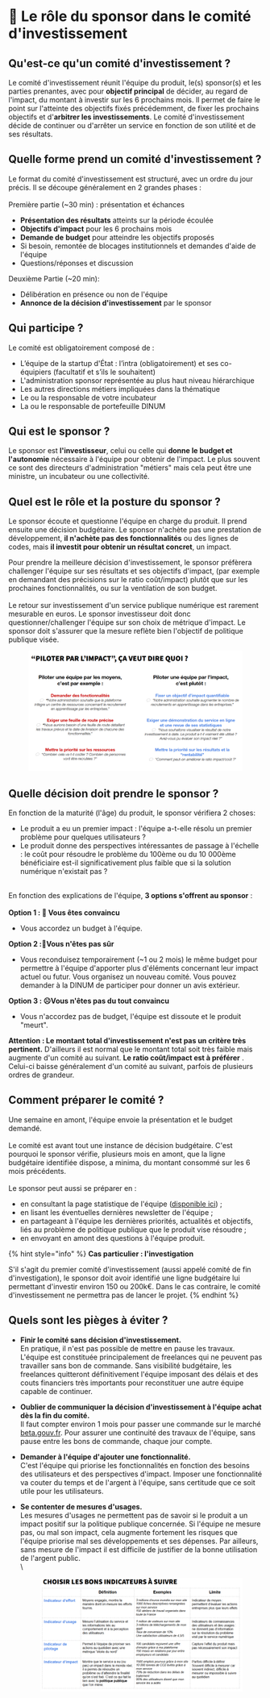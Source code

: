 # 🏦 Le rôle du sponsor dans le comité d'investissement

## Qu'est-ce qu'un comité d'investissement ?

Le comité d'investissement réunit l'équipe du produit, le(s) sponsor(s) et les parties prenantes, avec pour **objectif principal** de décider, au regard de l'impact, du montant à investir sur les 6 prochains mois. Il permet de faire le point sur l'atteinte des objectifs fixés précédemment, de fixer les prochains objectifs et d'**arbitrer les investissements**. Le comité d'investissement décide de continuer ou d'arrêter un service en fonction de son utilité et de ses résultats.

## Quelle forme prend un comité d'investissement ?

Le format du comité d'investissement est structuré, avec un ordre du jour précis. Il se découpe généralement en 2 grandes phases :\
\
Première partie (\~30 min) : présentation et échances

* **Présentation des résultats** atteints sur la période écoulée
* **Objectifs d'impact** pour les 6 prochains mois
* **Demande de** **budget** pour atteindre les objectifs proposés
* Si besoin, remontée de blocages institutionnels et demandes d'aide de l'équipe
* Questions/réponses et discussion

Deuxième Partie (\~20 min):

* Délibération en présence ou non de l'équipe
* **Annonce de la décision d'investissement** par le sponsor

## Qui participe ?

Le comité est obligatoirement composé de :

* L’équipe de la startup d'État : l’intra (obligatoirement) et ses co-équipiers (facultatif et s’ils le souhaitent)
* L'administration sponsor représentée au plus haut niveau hiérarchique
* Les autres directions métiers impliquées dans la thématique
* Le ou la responsable de votre incubateur
* La ou le responsable de portefeuille DINUM

## Qui est le sponsor ?

Le sponsor est **l'investisseur**, celui ou celle qui **donne le budget et l'autonomie** nécessaire à l'équipe pour obtenir de l'impact. Le plus souvent ce sont des directeurs d'administration "métiers" mais cela peut être une ministre, un incubateur ou une collectivité.

## Quel est le rôle et la posture du sponsor ?

Le sponsor écoute et questionne l'équipe en charge du produit. Il prend ensuite une décision budgétaire. Le sponsor n'achète pas une prestation de développement, **il n'achète pas des fonctionnalités** ou des lignes de codes, mais **il investit pour obtenir un résultat concret**, un impact.

Pour prendre la meilleure décision d'investissement, le sponsor préfèrera challenger l'équipe sur ses résultats et ses objectifs d'impact, (par exemple en demandant des précisions sur le ratio coût/impact) plutôt que sur les prochaines fonctionnalités, ou sur la ventilation de son budget.\
\
Le retour sur investissement d'un service publique numérique est rarement mesurable en euros. Le sponsor investisseur doit donc questionner/challenger l'équipe sur son choix de métrique d'impact. Le sponsor doit s'assurer que la mesure reflète bien l'objectif de politique publique visée.

<figure><img src="../../../.gitbook/assets/image (1).png" alt=""><figcaption></figcaption></figure>

## Quelle décision doit prendre le sponsor ?

En fonction de la maturité (l'âge) du produit, le sponsor vérifiera 2 choses:

* Le produit a eu un premier impact : l'équipe a-t-elle résolu un premier problème pour quelques utilisateurs ?
* Le produit donne des perspectives intéressantes de passage à l'échelle : le coût pour résoudre le problème du 100ème ou du 10 000ème bénéficiaire est-il significativement plus faible que si la solution numérique n'existait pas ?

\
En fonction des explications de l'équipe, **3 options s'offrent au sponsor** :\
\
**Option 1 : 🤩 Vous êtes convaincu**

* Vous accordez un budget à l'équipe.

**Option 2 :🤔Vous n'êtes pas sûr**

* Vous reconduisez temporairement (\~1 ou 2 mois) le même budget pour permettre à l'équipe d'apporter plus d'éléments concernant leur impact actuel ou futur. Vous organisez un nouveau comité. Vous pouvez demander à la DINUM de participer pour donner un avis extérieur.

**Option 3 : ☹️Vous n'êtes pas du tout convaincu**

* Vous n'accordez pas de budget, l'équipe est dissoute et le produit "meurt".

**Attention : Le montant total d'investissement n'est pas un critère très pertinent.** D'ailleurs il est normal que le montant total soit très faible mais augmente d'un comité au suivant. **Le ratio coût/impact est à préférer** . Celui-ci baisse généralement d'un comité au suivant, parfois de plusieurs ordres de grandeur.

## Comment préparer le comité ?

Une semaine en amont, l'équipe envoie la présentation et le budget demandé.\
\
Le comité est avant tout une instance de décision budgétaire. C'est pourquoi le sponsor vérifie, plusieurs mois en amont, que la ligne budgétaire identifiée dispose, a minima, du montant consommé sur les 6 mois précédents.\
\
Le sponsor peut aussi se préparer en :

* en consultant la page statistique de l'équipe ([disponible ici](https://beta.gouv.fr/startups)) ;
* en lisant les éventuelles dernières newsletter de l'équipe ;
* en partageant à l'équipe les dernières priorités, actualités et objectifs, liés au problème de politique publique que le produit vise résoudre ;
* en envoyant en amont des questions à l'équipe produit.

{% hint style="info" %}
**Cas particulier : l'investigation**

S'il s'agit du premier comité d'investissement (aussi appelé comité de fin d'investigation), le sponsor doit avoir identifié une ligne budgétaire lui permettant d'investir environ 150 ou 200k€. Dans le cas contraire, le comité d'investissement ne permettra pas de lancer le projet.
{% endhint %}

## Quels sont les pièges à éviter ?

* **Finir le comité sans décision d'investissement.**\
  En pratique, il n'est pas possible de mettre en pause les travaux. L'équipe est constituée principalement de freelances qui ne peuvent pas travailler sans bon de commande. Sans visibilité budgétaire, les freelances quitteront définitivement l'équipe imposant des délais et des couts financiers très importants pour reconstituer une autre équipe capable de continuer.
* **Oublier de communiquer la décision d'investissement à l'équipe achat dès la fin du comité.**\
  Il faut compter environ 1 mois pour passer une commande sur le marché [beta.gouv.fr](https://beta.gouv.fr/). Pour assurer une continuité des travaux de l'équipe, sans pause entre les bons de commande, chaque jour compte.
* **Demander à l'équipe d'ajouter une fonctionnalité.**\
  C'est l'équipe qui priorise les fonctionnalités en fonction des besoins des utilisateurs et des perspectives d'impact. Imposer une fonctionnalité va couter du temps et de l'argent à l'équipe, sans certitude que ce soit utile pour les utilisateurs.
*   **Se contenter de mesures d'usages.**\
    Les mesures d'usages ne permettent pas de savoir si le produit a un impact positif sur la politique publique concernée. Si l'équipe ne mesure pas, ou mal son impact, cela augmente fortement les risques que l'équipe priorise mal ses développements et ses dépenses. Par ailleurs, sans mesure de l'impact il est difficile de justifier de la bonne utilisation de l'argent public.\
    \


    <figure><img src="../../../.gitbook/assets/image (1) (2).png" alt=""><figcaption></figcaption></figure>

